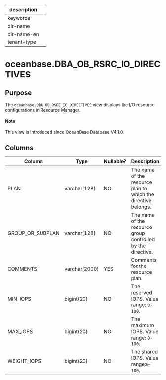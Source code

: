 | description ||
|---|---|
| keywords ||
| dir-name ||
| dir-name-en ||
| tenant-type ||

# oceanbase.DBA_OB_RSRC_IO_DIRECTIVES

## Purpose

The `oceanbase.DBA_OB_RSRC_IO_DIRECTIVES` view displays the I/O resource configurations in Resource Manager. 

<main id="notice" type='explain'>
  <h4>Note</h4>
  <p>This view is introduced since OceanBase Database V4.1.0. </p>
</main>

## Columns

| **Column** | **Type** | **Nullable?** | **Description** |
| --- | --- | --- | --- |
| PLAN | varchar(128) | NO | The name of the resource plan to which the directive belongs. |
| GROUP_OR_SUBPLAN | varchar(128) | NO | The name of the resource group controlled by the directive. |
| COMMENTS | varchar(2000) | YES | Comments for the resource plan. |
| MIN_IOPS | bigint(20) | NO | The reserved IOPS. Value range: `0-100`. |
| MAX_IOPS | bigint(20) | NO | The maximum IOPS. Value range: `0-100`. |
| WEIGHT_IOPS | bigint(20) | NO | The shared IOPS. Value range:`0-100`. |

